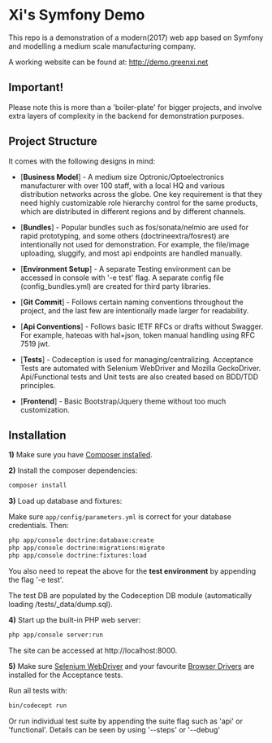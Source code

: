 Xi's Symfony Demo
========================

This repo is a demonstration of a modern(2017) web app based on Symfony and modelling a medium scale manufacturing company.

A working website can be found at: http://demo.greenxi.net 


Important! 
--------------

Please note this is more than a 'boiler-plate' for bigger projects, and involve extra layers of complexity in the backend for 
demonstration purposes. 
 
 
Project Structure 
--------------

It comes with the following designs in mind:

  * [**Business Model**] - A medium size Optronic/Optoelectronics manufacturer with over 100 staff, with a local HQ and 
  various distribution networks across the globe. One key requirement is that they need highly customizable role
  hierarchy control for the same products, which are distributed in different regions and by different channels.

  * [**Bundles**] - Popular bundles such as fos/sonata/nelmio are used for rapid prototyping, and some others
  (doctrineextra/fosrest) are intentionally not used for demonstration. For example, the file/image uploading, sluggify, 
  and most api endpoints are handled manually. 

  * [**Environment Setup**] -  A separate Testing environment can be accessed in console with '-e test' flag. A separate 
  config file (config_bundles.yml) are created for third party libraries.

  * [**Git Commit**] - Follows certain naming conventions throughout the project, and the last few are intentionally made 
  larger for readability.

  * [**Api Conventions**] - Follows basic IETF RFCs or drafts without Swagger. For example, hateoas with hal+json, token 
  manual handling using RFC 7519 jwt.

  * [**Tests**] - Codeception is used for managing/centralizing. Acceptance Tests are automated with Selenium WebDriver 
  and Mozilla GeckoDriver. Api/Functional tests and Unit tests are also created based on BDD/TDD principles.
  
  * [**Frontend**] - Basic Bootstrap/Jquery theme without too much customization.


Installation
--------------

**1)** Make sure you have [Composer installed](https://getcomposer.org/).

**2)** Install the composer dependencies:


```bash
composer install
```

**3)** Load up database and fixtures:

Make sure `app/config/parameters.yml` is correct for your database
credentials. Then:

```bash
php app/console doctrine:database:create
php app/console doctrine:migrations:migrate
php app/console doctrine:fixtures:load
```
You also need to repeat the above for the **test environment** by appending the flag '-e test'. 

The test DB are populated by the Codeception DB module (automatically loading /tests/_data/dump.sql). 

**4)** Start up the built-in PHP web server:

```bash
php app/console server:run
```

The site can be accessed at http://localhost:8000.

**5)** Make sure [Selenium WebDriver](http://www.seleniumhq.org/) and your favourite [Browser Drivers](http://www.seleniumhq.org/download/) 
are installed for the Acceptance tests. 

Run all tests with:

```bash
bin/codecept run 
```

Or run individual test suite by appending the suite flag such as 'api' or 'functional'. Details can be seen by using
 '--steps' or '--debug'

